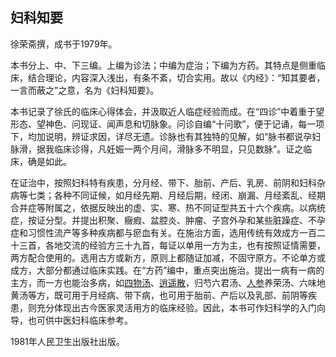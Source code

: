 ## 妇科知要

徐荣斋撰，成书于1979年。

本书分上、中、下三编。上编为诊法；中编为症治；下编为方药。其特点是侧重临床，结合理论，内容深入浅出，有条不紊，切合实用。故以《内经》：“知其要者，一言而蔽之”之意，名为《妇科知要》。

本书记录了徐氏的临床心得体会，并汲取近人临症经验而成。在“四诊”中着重于望形态、望神色、问现证、闻声息和切脉象。问诊自编“十问歌”，便于记诵，每一项下，均加说明，辨证求因，详尽无遗。诊脉也有其独特的见解，如“脉书都说孕妇脉滑，据我临床诊得，凡妊娠一两个月间，滑脉多不明显，只见数脉”。证之临床，确是如此。

在证治中，按照妇科特有疾患，分月经、带下、胎前、产后、乳房、前阴和妇科杂病等七类；各种不同证候，如月经先期、月经后期，经闭、崩漏、月经紊乱、经期合并症等附属之，依据反映出的虚、实、寒、热不同证型共五十六个疾病。以病统症，按证分型。并提出积聚、癥瘕、盆腔炎、肿瘤、子宫外孕和某些脏躁症、不孕症和习惯性流产等多种疾病都与瘀血有关。在施治方面，选用传统有效成方一百二十三首，各地交流的经验方三十九首，每证以单用一方为主，也有按照证情需要，两方配合使用的。选用古方或新方，原则上都随证加减，不固守原方。不论单方或成方，大部分都通过临床实践。在“方药”编中，重点突出施治。提出一病有一病的主方，而一方也能治多病，如[四物汤](https://www.gmzyjc.com/read/fjx/fjx07-0.3.0.0.0.md)、[逍遥散](https://www.gmzyjc.com/read/fjx/fjx02-0.2.0.0.0.md)，归芍六君汤、[人参](https://www.gmzyjc.com/read/bc/bc17-0.1.1.0.0.md)养荣汤、六味地黄汤等方，既可用于月经病、带下病，也可用于胎前、产后以及乳部、前阴等疾患，则充分体现出古今医家灵活用方的临床经验。因此，本书可作妇科学的入门向导，也可供中医妇科临床参考。

1981年人民卫生出版社出版。